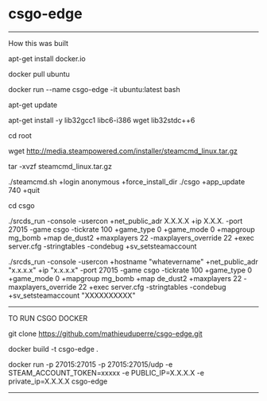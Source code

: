 # csgo-edge

---------------------------------------------------------

How this was built

apt-get install docker.io

docker pull ubuntu

docker run --name csgo-edge -it ubuntu:latest bash

apt-get update

apt-get install -y lib32gcc1 libc6-i386 wget lib32stdc++6

cd root

wget http://media.steampowered.com/installer/steamcmd_linux.tar.gz

tar -xvzf steamcmd_linux.tar.gz

./steamcmd.sh +login anonymous +force_install_dir ./csgo +app_update 740 +quit

cd csgo

./srcds_run -console -usercon +net_public_adr X.X.X.X +ip X.X.X. -port 27015 -game csgo -tickrate 100 +game_type 0 +game_mode 0 +mapgroup mg_bomb +map de_dust2 +maxplayers 22 -maxplayers_override 22 +exec server.cfg -stringtables -condebug +sv_setsteamaccount 

./srcds_run -console -usercon +hostname "whatevername" +net_public_adr "x.x.x.x" +ip "x.x.x.x" -port 27015 -game csgo -tickrate 100 +game_type 0 +game_mode 0 +mapgroup mg_bomb +map de_dust2 +maxplayers 22 -maxplayers_override 22 +exec server.cfg -stringtables -condebug +sv_setsteamaccount "XXXXXXXXXX"

---------------------------------------------------------

TO RUN CSGO DOCKER

git clone https://github.com/mathieuduperre/csgo-edge.git

docker build -t csgo-edge .

docker run -p 27015:27015 -p 27015:27015/udp -e STEAM_ACCOUNT_TOKEN=xxxxx -e PUBLIC_IP=X.X.X.X -e private_ip=X.X.X.X csgo-edge

----------------
